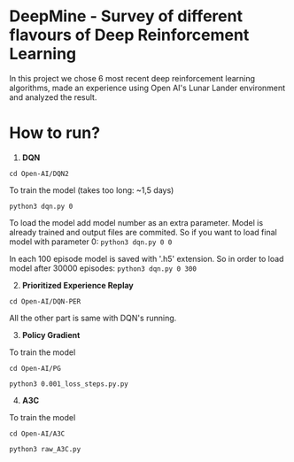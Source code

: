 # DeepMine - Survey of different flavours of Deep Reinforcement Learning
In this project we chose 6 most recent deep reinforcement learning algorithms, made an experience using Open AI's Lunar Lander environment and analyzed the result.

# How to run?

1. **DQN**

```cd Open-AI/DQN2```

To train the model (takes too long: ~1,5 days)

```python3 dqn.py 0```

To load the model add model number as an extra parameter. Model is already trained and output files are commited. So if you want to load final model with parameter 0:
```python3 dqn.py 0 0```

In each 100 episode model is saved with '.h5' extension. So in order to load model after 30000 episodes:
```python3 dqn.py 0 300```

2. **Prioritized Experience Replay**

```cd Open-AI/DQN-PER```

  All the other part is same with DQN's running.
  
3. **Policy Gradient**

To train the model

```cd Open-AI/PG```

```python3 0.001_loss_steps.py.py```

4. **A3C**

To train the model

```cd Open-AI/A3C```

```python3 raw_A3C.py```

